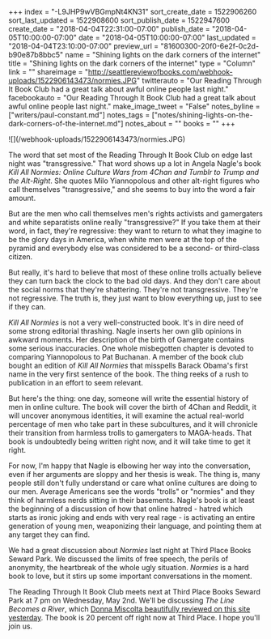+++
index = "-L9JHP9wVBGmpNt4KN31"
sort_create_date = 1522906260
sort_last_updated = 1522908600
sort_publish_date = 1522947600
create_date = "2018-04-04T22:31:00-07:00"
publish_date = "2018-04-05T10:00:00-07:00"
date = "2018-04-05T10:00:00-07:00"
last_updated = "2018-04-04T23:10:00-07:00"
preview_url = "81600300-20f0-6e2f-0c2d-b90e87b8bbc5"
name = "Shining lights on the dark corners of the internet"
title = "Shining lights on the dark corners of the internet"
type = "Column"
link = ""
shareimage = "http://seattlereviewofbooks.com/webhook-uploads/1522906143473/normies.JPG"
twitterauto = "Our Reading Through It Book Club had a great talk about awful online people last night."
facebookauto = "Our Reading Through It Book Club had a great talk about awful online people last night."
make_image_tweet = "False"
notes_byline = ["writers/paul-constant.md"]
notes_tags = ["notes/shining-lights-on-the-dark-corners-of-the-internet.md"]
notes_about = ""
books = ""
+++
<p class="image-left">![](/webhook-uploads/1522906143473/normies.JPG)</p>

The word that set most of the Reading Through It Book Club on edge last night was "transgressive." That word shows up a lot in Angela Nagle's book *Kill All Normies: Online Culture Wars from 4Chan and Tumblr to Trump and the Alt-Right*. She quotes Milo Yiannopolous and other alt-right figures who call themselves "transgressive," and she seems to buy into the word a fair amount.

But are the men who call themselves men's rights activists and gamergaters and white separatists online really "transgressive?" If you take them at their word, in fact, they're regressive: they want to return to what they imagine to be the glory days in America, when white men were at the top of the pyramid and everybody else was considered to be a second- or third-class citizen. 

But really, it's hard to believe that most of these online trolls actually believe they can turn back the clock to the bad old days. And they don't care about the social norms that they're shattering. They're not transgressive. They're not regressive. The truth is, they just want to blow everything up, just to see if they can.

*Kill All Normies* is not a very well-constructed book. It's in dire need of some strong editorial thrashing. Nagle inserts her own glib opinions in awkward moments. Her description of the birth of Gamergate contains some serious inaccuracies. One whole misbegotten chapter is devoted to comparing Yiannopolous to Pat Buchanan. A member of the book club bought an edition of *Kill All Normies* that misspells Barack Obama's first name in the very first sentence of the book. The thing reeks of a rush to publication in an effort to seem relevant.

But here's the thing: one day, someone will write the essential history of men in online culture. The book will cover the birth of 4Chan and Reddit, it will uncover anonymous identities, it will examine the actual real-world percentage of men who take part in these subcultures, and it will chronicle their transition from harmless trolls to gamergaters to MAGA-heads. That book is undoubtedly being written right now, and it will take time to get it right. 

For now, I'm happy that Nagle is elbowing her way into the conversation, even if her arguments are sloppy and her thesis is weak. The thing is, many people still don't fully understand or care what online cultures are doing to our men. Average Americans see the words "trolls" or "normies" and they think of harmless nerds sitting in their basements. Nagle's book is at least the beginning of a discussion of how that online hatred - hatred which starts as ironic joking and ends with very real rage - is activating an entire generation of young men, weaponizing their language, and pointing them at any target they can find.

We had a great discussion about *Normies* last night at Third Place Books Seward Park. We discussed the limits of free speech, the perils of anonymity, the heartbreak of the whole ugly situation. *Normies* is a hard book to love, but it stirs up some important conversations in the moment.

The Reading Through It Book Club meets next at Third Place Books Seward Park at 7 pm on Wednesday, May 2nd. We'll be discussing *The Line Becomes a River*, which [Donna Miscolta beautifully reviewed on this site yesterday]( http://www.seattlereviewofbooks.com/reviews/trying-to-make-sense-of-the-border/). The book is 20 percent off right now at Third Place. I hope you'll join us.
